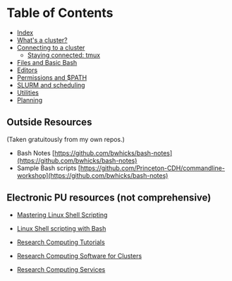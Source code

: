 # Table of Contents

* [Index](#)
* [What's a cluster?](cluster/)
* [Connecting to a cluster](connecting/)
  - [Staying connected: tmux](connecting/#tmux)
* [Files and Basic Bash](files/)
* [Editors](editors/)
* [Permissions and $PATH](permissions/)
* [SLURM and scheduling](slurm/)
* [Utilities](util/)
* [Planning](plan/)

## Outside Resources
(Taken gratuitously from my own repos.)
* Bash Notes [https://github.com/bwhicks/bash-notes](https://github.com/bwhicks/bash-notes)
* Sample Bash scripts [https://github.com/Princeton-CDH/commandline-workshop](https://github.com/bwhicks/bash-notes)

## Electronic PU resources (not comprehensive)

* [Mastering Linux Shell Scripting](https://pulsearch.princeton.edu/catalog/9541239)

* [Linux Shell scripting with Bash](https://pulsearch.princeton.edu/catalog/7360952)

* [Research Computing Tutorials](https://www.princeton.edu/researchcomputing/education/online-tutorials/)

* [Research Computing Software for Clusters](https://www.princeton.edu/researchcomputing/software/)

* [Research Computing Services](https://www.princeton.edu/researchcomputing/services/)
